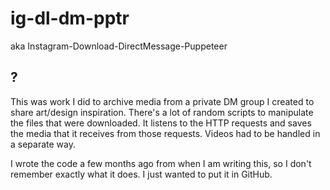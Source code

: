 # ig-dl-dm-pptr
aka Instagram-Download-DirectMessage-Puppeteer

## ?
This was work I did to archive media from a private DM group I created to share art/design inspiration. There's a lot of random scripts to manipulate the files that were downloaded. It listens to the HTTP requests and saves the media that it receives from those requests. Videos had to be handled in a separate way.

I wrote the code a few months ago from when I am writing this, so I don't remember exactly what it does. I just wanted to put it in GitHub.